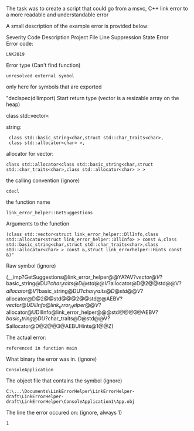 The task was to create a script that could go from a msvc, C++ link error to a more readable and understandable error

A small description of the example error is provided below: 


Severity    Code    Description    Project    File    Line    Suppression State
Error    
Error code: 

    LNK2019    
Error type (Can't find function) 

    unresolved external symbol 
only here for symbols that are exported

   "declspec(dllimport)
Start return type (vector is a resizable array on the heap) 

   class std::vector<

string:
	
     class std::basic_string<char,struct std::char_traits<char>,
     class std::allocator<char> >,

allocator for vector:

	class std::allocator<class std::basic_string<char,struct std::char_traits<char>,class std::allocator<char> > > 
the calling convention (ignore)

	cdecl 

the function name

	link_error_helper::GetSuggestions
	
Arguments to the function

	(class std::vector<struct link_error_helper::DllInfo,class std::allocator<struct link_error_helper::DllInfo> > const &,class std::basic_string<char,struct std::char_traits<char>,class std::allocator<char> > const &,struct link_errorhelper::Hints const &)" 

Raw symbol (ignore)

(__imp?GetSuggestions@link_error_helper@@YA?AV?$vector@V?$basic_string@DU?$char_traits@D@std@@V?$allocator@D@2@@std@@V?$allocator@V?$basic_string@DU?$char_traits@D@std@@V?$allocator@D@2@@std@@@2@@std@@AEBV?$vector@UDllInfo@link_error_helper@@V?$allocator@UDllInfo@link_error_helper@@@std@@@3@AEBV?$basic_string@DU?$char_traits@D@std@@V?$allocator@D@2@@3@AEBUHints@1@@Z) 

The actual error:

	referenced in function main    
What binary the error was in. (ignore)

	ConsoleApplication   
The object file that contains the symbol (ignore)

	C:\...\Documents\LinkErrorHelper\LinkErrorHelper-draft\LinkErrorHelper-draft\LinkErrorHelper\ConsoleApplication1\App.obj
The line the error occured on: (ignore, always 1)

	1
 

